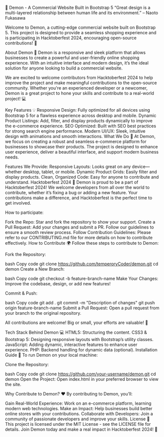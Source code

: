 👹 Demon - A Commercial Website Built in Bootstrap 5
“Great design is a multi-layered relationship between human life and its environment.”
– Naoto Fukasawa

Welcome to Demon, a cutting-edge commercial website built on Bootstrap 5. This project is designed to provide a seamless shopping experience and is participating in Hacktoberfest 2024, encouraging open-source contributions! 🎉

About Demon 🛒
Demon is a responsive and sleek platform that allows businesses to create a powerful and user-friendly online shopping experience. With an intuitive interface and modern design, it’s the ideal solution for anyone looking to build a commercial website.

We are excited to welcome contributors from Hacktoberfest 2024 to help improve the project and make meaningful contributions to the open-source community. Whether you're an experienced developer or a newcomer, Demon is a great project to hone your skills and contribute to a real-world project! 💻

Key Features 💡
Responsive Design: Fully optimized for all devices using Bootstrap 5 for a flawless experience across desktop and mobile.
Dynamic Product Listings: Add, filter, and display products dynamically to improve the e-commerce experience.
SEO Optimized: Built with SEO best practices for strong search engine performance.
Modern UI/UX: Sleek, intuitive design with animations and smooth interactions.
What We Do 🚀
At Demon, we focus on creating a robust and seamless e-commerce platform for businesses to showcase their products. The project is designed to enhance user experience, deliver a beautiful interface, and support modern business needs.

Features We Provide:
Responsive Layouts: Looks great on any device—whether desktop, tablet, or mobile.
Dynamic Product Grids: Easily filter and display products.
Clean, Organized Code: Easy for anyone to contribute and understand.
Hacktoberfest 2024 🎉
Demon is proud to be a part of Hacktoberfest 2024! We welcome developers from all over the world to contribute, whether it’s fixing a bug or adding a new feature. Your contributions make a difference, and Hacktoberfest is the perfect time to get involved.

How to participate:

Fork the Repo: Star and fork the repository to show your support.
Create a Pull Request: Add your changes and submit a PR. Follow our guidelines to ensure a smooth review process.
Follow Contribution Guidelines: Please refer to our CONTRIBUTING.md file for more details on how to contribute effectively.
How to Contribute 🌍
Follow these steps to contribute to Demon:

Fork the Repository:

bash
Copy code
git clone https://github.com/temperoryCoder/demon.git
cd demon
Create a New Branch:

bash
Copy code
git checkout -b feature-branch-name
Make Your Changes: Improve the codebase, design, or add new features!

Commit & Push:

bash
Copy code
git add .
git commit -m "Description of changes"
git push origin feature-branch-name
Submit a Pull Request: Open a pull request from your branch to the original repository.

All contributions are welcome! Big or small, your efforts are valuable! 🌱

Tech Stack Behind Demon 💻
HTML5: Structuring the content.
CSS3 & Bootstrap 5: Designing responsive layouts with Bootstrap’s utility classes.
JavaScript: Adding dynamic, interactive features to enhance user experience.
PHP: Backend handling for dynamic data (optional).
Installation Guide 🚀
To run Demon on your local machine:

Clone the Repository:

bash
Copy code
git clone https://github.com/your-username/demon.git
cd demon
Open the Project: Open index.html in your preferred browser to view the site.

Why Contribute to Demon? ❤️
By contributing to Demon, you’ll:

Gain Real-World Experience: Work on an e-commerce platform, learning modern web technologies.
Make an Impact: Help businesses build better online stores with your contributions.
Collaborate with Developers: Join a community of passionate developers and improve your skills.
License 📜
This project is licensed under the MIT License - see the LICENSE file for details.
Join Demon today and make a real impact in Hacktoberfest 2024! 🌟
